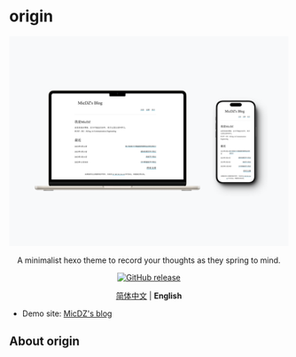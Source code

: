 # origin

<p align="center">
  <img src="./assets/401shots_so.png" />
</p>
<p align="center">
	 A minimalist hexo theme to record your thoughts as they spring to mind.
</p>
<p align="center">
	<a href="https://github.com/MicDZ/hexo-theme-origin/releases/latest"><img src="https://img.shields.io/github/v/release/MicDZ/hexo-theme-origin?logo=github" alt="GitHub release" /></a>
</p>

<p align="center">
  <a href="https://github.com/MicDZ/hexo-theme-origin/blob/main/README.md">简体中文</a> | <strong>English</strong>
</p>



- Demo site: [MicDZ's blog](https://www.micdz.cn)


## About origin